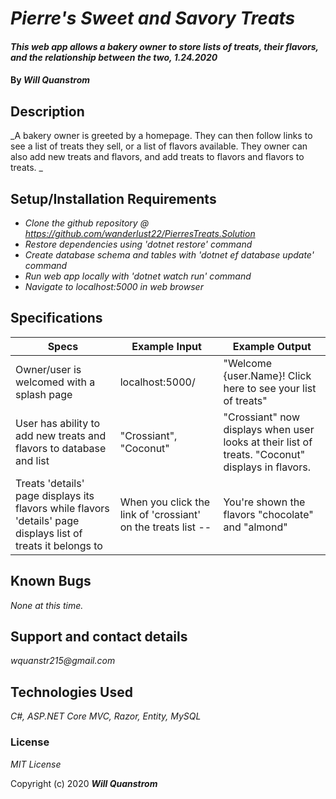 # _Pierre's Sweet and Savory Treats_

#### _This web app allows a bakery owner to store lists of treats, their flavors, and the relationship between the two, 1.24.2020_

#### By _**Will Quanstrom**_

## Description

_A bakery owner is greeted by a homepage. They can then follow links to see a list of treats they sell, or a list of flavors available. They owner can also add new treats and flavors, and add treats to flavors and flavors to treats. _

## Setup/Installation Requirements

* _Clone the github repository @ https://github.com/wanderlust22/PierresTreats.Solution_
* _Restore dependencies using 'dotnet restore' command_
* _Create database schema and tables with 'dotnet ef database update' command_
* _Run web app locally with 'dotnet watch run' command_
* _Navigate to localhost:5000 in web browser_

## Specifications

| Specs  | Example Input  | Example Output  | 
|---|---|---|
| Owner/user is welcomed with a splash page  | localhost:5000/  | "Welcome {user.Name}! Click here to see your list of treats"  |  
| User has ability to add new treats and flavors to database and list  | "Crossiant", "Coconut"  | "Crossiant" now displays when user looks at their list of treats. "Coconut" displays in flavors. |  
| Treats 'details' page displays its flavors while flavors 'details' page displays list of treats it belongs to  | When you click the link of 'crossiant' on the treats list --  | You're shown the flavors "chocolate" and "almond"  |  

## Known Bugs

_None at this time._

## Support and contact details

_wquanstr215@gmail.com_

## Technologies Used

_C#, ASP.NET Core MVC, Razor, Entity, MySQL_

### License

*MIT License*

Copyright (c) 2020 **_Will Quanstrom_**